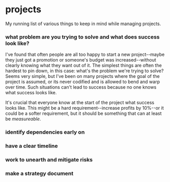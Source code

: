 # projects

My running list of various things to keep in mind while managing projects.

### what problem are you trying to solve and what does success look like?

I've found that often people are all too happy to start a new project--maybe they just got a promotion or someone's budget was increased--without clearly knowing what they want out of it. The simplest things are often the hardest to pin down, in this case: what's the problem we're trying to solve? Seems very simple, but I've been on many projects where the goal of the project is assumed, or its never codified and is allowed to bend and warp over time. Such situations can't lead to success because no one knows what success looks like.

It's crucial that everyone know at the start of the project what success looks like. This might be a hard requirement--increase profits by 10%--or it could be a softer requirement, but it should be something that can at least be _measureable_. 

### identify dependencies early on

### have a clear timeline

### work to unearth and mitigate risks

### make a strategy document